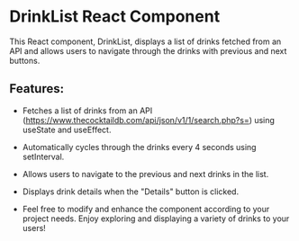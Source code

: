 # DrinkList React Component
This React component, DrinkList, displays a list of drinks fetched from an API and allows users to navigate through the drinks with previous and next buttons. 

## Features:
- Fetches a list of drinks from an API (https://www.thecocktaildb.com/api/json/v1/1/search.php?s=) using useState and useEffect.
- Automatically cycles through the drinks every 4 seconds using setInterval.
- Allows users to navigate to the previous and next drinks in the list.
- Displays drink details when the "Details" button is clicked.

- Feel free to modify and enhance the component according to your project needs. Enjoy exploring and displaying a variety of drinks to your users! 